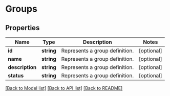 # Groups

## Properties
Name | Type | Description | Notes
------------ | ------------- | ------------- | -------------
**id** | **string** | Represents a group definition. | [optional] 
**name** | **string** | Represents a group definition. | [optional] 
**description** | **string** | Represents a group definition. | [optional] 
**status** | **string** | Represents a group definition. | [optional] 

[[Back to Model list]](../README.md#documentation-for-models) [[Back to API list]](../README.md#documentation-for-api-endpoints) [[Back to README]](../README.md)


